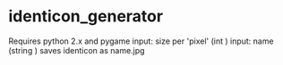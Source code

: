 # identicon_generator
Requires python 2.x and pygame
input: size per 'pixel'   (int    )
input: name               (string )
saves identicon as name.jpg
